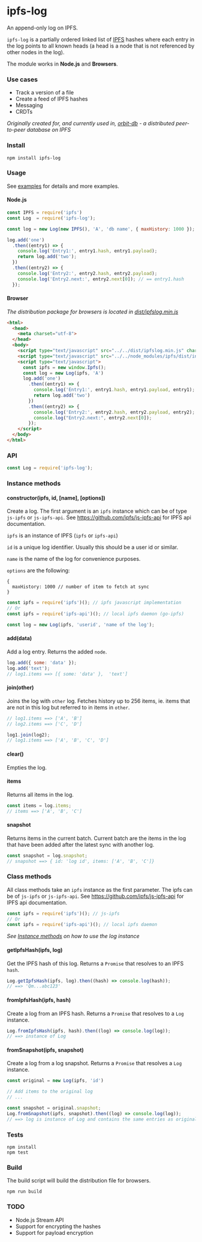 # ipfs-log

An append-only log on IPFS.

`ipfs-log` is a partially ordered linked list of [IPFS](https://github.com/ipfs/ipfs) hashes where each entry in the log points to all known heads (a head is a node that is not referenced by other nodes in the log).

The module works in **Node.js** and **Browsers**.

### Use cases
- Track a version of a file
- Create a feed of IPFS hashes
- Messaging
- CRDTs

*Originally created for, and currently used in, [orbit-db](https://github.com/haadcode/orbit-db) - a distributed peer-to-peer database on IPFS*

### Install
```
npm install ipfs-log
```

### Usage

See [examples](https://github.com/haadcode/ipfs-log/tree/master/examples) for details and more examples.

#### Node.js
```javascript
const IPFS = require('ipfs')
const Log  = require('ipfs-log');

const log = new Log(new IPFS(), 'A', 'db name', { maxHistory: 1000 });

log.add('one')
  .then((entry1) => {
    console.log('Entry1:', entry1.hash, entry1.payload);
    return log.add('two');
  })
  .then((entry2) => {
    console.log('Entry2:', entry2.hash, entry2.payload);
    console.log('Entry2.next:', entry2.next[0]); // == entry1.hash
  });
```

#### Browser
*The distribution package for browsers is located in [dist/ipfslog.min.js](https://github.com/haadcode/ipfs-log/tree/master/dist)*

```html
<html>
  <head>
    <meta charset="utf-8">
  </head>
  <body>
    <script type="text/javascript" src="../../dist/ipfslog.min.js" charset="utf-8"></script>
    <script type="text/javascript" src="../../node_modules/ipfs/dist/index.js" charset="utf-8"></script>
    <script type="text/javascript">
      const ipfs = new window.Ipfs();
      const log = new Log(ipfs, 'A')
      log.add('one')
        .then((entry1) => {
          console.log('Entry1:', entry1.hash, entry1.payload, entry1);
          return log.add('two')
        })
        .then((entry2) => {
          console.log('Entry2:', entry2.hash, entry2.payload, entry2);
          console.log("Entry2.next:", entry2.next[0]);
        });
    </script>
  </body>
</html>
```

### API
```javascript
const Log = require('ipfs-log');
```

### Instance methods
#### constructor(ipfs, id, [name], [options])
Create a log. The first argument is an `ipfs` instance which can be of type `js-ipfs` or `js-ipfs-api`. See https://github.com/ipfs/js-ipfs-api for IPFS api documentation.

`ipfs` is an instance of IPFS (`ipfs` or `ipfs-api`)

`id` is a unique log identifier. Usually this should be a user id or similar.

`name` is the name of the log for convenience purposes.

`options` are the following:
```javscript
{
  maxHistory: 1000 // number of item to fetch at sync
}
```

```javascript
const ipfs = require('ipfs')(); // ipfs javascript implementation
// Or
const ipfs = require('ipfs-api')(); // local ipfs daemon (go-ipfs)

const log = new Log(ipfs, 'userid', 'name of the log');
```

#### add(data)
Add a log entry. Returns the added `node`.

```javascript
log.add({ some: 'data' });
log.add('text');
// log1.items ==> [{ some: 'data' },  'text']
```

#### join(other)
Joins the log with `other` log. Fetches history up to 256 items, ie. items that are not in this log but referred to in items in `other`.

```javascript
// log1.items ==> ['A', 'B']
// log2.items ==> ['C', 'D']

log1.join(log2);
// log1.items ==> ['A', 'B', 'C', 'D']
```

#### clear()
Empties the log.

#### items
Returns all items in the log.
```javascript
const items = log.items;
// items ==> ['A', 'B', 'C']
```

#### snapshot
Returns items in the current batch. Current batch are the items in the log that have been added after the latest sync with another log.

```javascript
const snapshot = log.snapshot;
// snapshot ==> { id: 'log id', items: ['A', 'B', 'C']}
```

### Class methods

All class methods take an `ipfs` instance as the first parameter. The ipfs can be of `js-ipfs` or `js-ipfs-api`. See https://github.com/ipfs/js-ipfs-api for IPFS api documentation.

```javascript
const ipfs = require('ipfs')(); // js-ipfs
// Or
const ipfs = require('ipfs-api')(); // local ipfs daemon
```

*See [Instance methods](https://github.com/haadcode/ipfs-log#instance-methods) on how to use the log instance*

#### getIpfsHash(ipfs, log)
Get the IPFS hash of this log. Returns a `Promise` that resolves to an IPFS `hash`.

```javascript
Log.getIpfsHash(ipfs, log).then((hash) => console.log(hash));
// ==> 'Qm...abc123'
```

#### fromIpfsHash(ipfs, hash)
Create a log from an IPFS hash. Returns a `Promise` that resolves to a `Log` instance.

```javascript
Log.fromIpfsHash(ipfs, hash).then((log) => console.log(log));
// ==> instance of Log
```

#### fromSnapshot(ipfs, snapshot)
Create a log from a log snapshot. Returns a `Promise` that resolves a `Log` instance.

```javascript
const original = new Log(ipfs, 'id')

// Add items to the original log
// ...

const snapshot = original.snapshot;
Log.fromSnapshot(ipfs, snapshot).then((log) => console.log(log));
// ==> log is instance of Log and contains the same entries as original log
```

### Tests
```
npm install
npm test
```

### Build
The build script will build the distribution file for browsers.
```
npm run build
```

### TODO
- Node.js Stream API
- Support for encrypting the hashes
- Support for payload encryption
